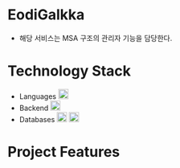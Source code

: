 
# EodiGalkka

- 해당 서비스는 MSA 구조의 관리자 기능을 담당한다.

# Technology Stack
<ul>
  <li>Languages
    <img height="20" src="https://img.shields.io/badge/java-007396?style=for-the-badge&logo=java&logoColor=white">
  </li>
  <li>Backend
    <img height="20" src="https://img.shields.io/badge/springboot-6DB33F?style=for-the-badge&logo=springboot&logoColor=white">
</li>
  <li>Databases
    <img height="20" src="https://img.shields.io/badge/MySQL-4479A1?style=for-the-badge&logo=MySQL&logoColor=white">
    <img height="20" src="https://img.shields.io/badge/MongoDB-47A248?style=for-the-badge&logo=mongodb&logoColor=white">  
  </li>
</ul>


# Project Features
